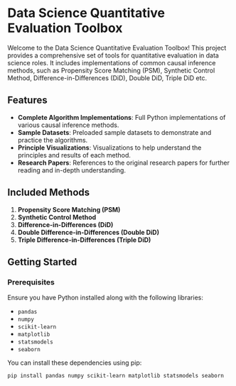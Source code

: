 # Data Science Quantitative Evaluation Toolbox

Welcome to the Data Science Quantitative Evaluation Toolbox! This project provides a comprehensive set of tools for quantitative evaluation in data science roles. It includes implementations of common causal inference methods, such as Propensity Score Matching (PSM), Synthetic Control Method, Difference-in-Differences (DiD), Double DiD, Triple DiD etc. 

## Features

- **Complete Algorithm Implementations**: Full Python implementations of various causal inference methods.
- **Sample Datasets**: Preloaded sample datasets to demonstrate and practice the algorithms.
- **Principle Visualizations**: Visualizations to help understand the principles and results of each method.
- **Research Papers**: References to the original research papers for further reading and in-depth understanding.

## Included Methods

1. **Propensity Score Matching (PSM)**
2. **Synthetic Control Method**
3. **Difference-in-Differences (DiD)**
4. **Double Difference-in-Differences (Double DiD)**
5. **Triple Difference-in-Differences (Triple DiD)**

## Getting Started

### Prerequisites

Ensure you have Python installed along with the following libraries:
- `pandas`
- `numpy`
- `scikit-learn`
- `matplotlib`
- `statsmodels`
- `seaborn`

You can install these dependencies using pip:

```bash
pip install pandas numpy scikit-learn matplotlib statsmodels seaborn

